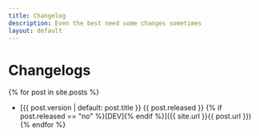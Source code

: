 ```yaml
---
title: Changelog
description: Even the best need some changes sometimes
layout: default
---
```


# Changelogs
{% for post in site.posts %}
  - [{{ post.version | default: post.title }} {{ post.released }} {% if post.released  == "no" %}[DEV]{% endif %}]({{ site.url }}{{ post.url }})
{% endfor %}
